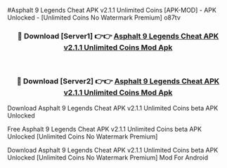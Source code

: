 #Asphalt 9 Legends Cheat APK v2.1.1 Unlimited Coins [APK-MOD] - APK Unlocked - [Unlimited Coins No Watermark Premium] o87tv



<div align="center">

<h3>🔴 Download [Server1] 👉👉 <a href="https://momento.my/?title=Asphalt_9_Legends_Cheat_APK_v2.1.1_Unlimited_Coins">Asphalt 9 Legends Cheat APK v2.1.1 Unlimited Coins Mod Apk</a></h3><br>

<h3>🔴 Download [Server2] 👉👉 <a href="https://momento.my/?title=Asphalt_9_Legends_Cheat_APK_v2.1.1_Unlimited_Coins">Asphalt 9 Legends Cheat APK v2.1.1 Unlimited Coins Mod Apk</a></h3>
</div>



Download Asphalt 9 Legends Cheat APK v2.1.1 Unlimited Coins beta APK Unlocked

Free Asphalt 9 Legends Cheat APK v2.1.1 Unlimited Coins beta APK Unlocked [Unlimited Coins No Watermark Premium]

Download Asphalt 9 Legends Cheat APK v2.1.1 Unlimited Coins beta APK Unlocked [Unlimited Coins No Watermark Premium] Mod For Android
